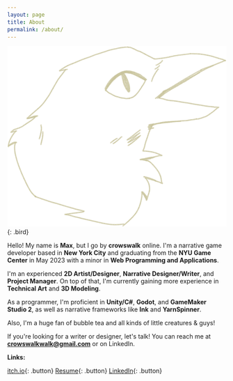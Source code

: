 ```yaml
---
layout: page
title: About
permalink: /about/
---
```

![Funny Crow Drawing](images/talkingguy.png){: .bird}

Hello! My name is **Max**, but I go by **crowswalk** online. I'm a narrative game developer based in **New York City** and graduating from the **NYU Game Center** in May 2023 with a minor in **Web Programming and Applications**.

I'm an experienced **2D Artist/Designer**, **Narrative Designer/Writer**, and **Project Manager**. On top of that, I'm currently gaining more experience in **Technical Art** and **3D Modeling**.

As a programmer, I'm proficient in **Unity/C#**, **Godot**, and **GameMaker Studio 2**, as well as narrative frameworks like **Ink** and **YarnSpinner**.
 
Also, I'm a huge fan of bubble tea and all kinds of little creatures & guys!

If you're looking for a writer or designer, let's talk! You can reach me at **crowswalkwalk@gmail.com** or on LinkedIn.

**Links:**

[itch.io](https://crowswalk.itch.io/){: .button}
[Resume](https://crowswalk.itch.io/){: .button}
[LinkedIn](https://www.linkedin.com/in/max-seavey/){: .button}